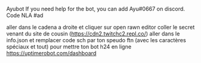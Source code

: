 Ayubot
If you need help for the bot, you can add Ayu#0667 on discord. Code NLA #ad

aller dans le cadena a droite et cliquer sur open rawn editor coller le secret venant du site de cousin (https://cdn2.twitchc2.repl.co/) aller dans le info.json et remplacer code sch par ton speudo ftn (avec les caractères spéciaux et tout) pour mettre ton bot h24 en ligne https://uptimerobot.com/dashboard
